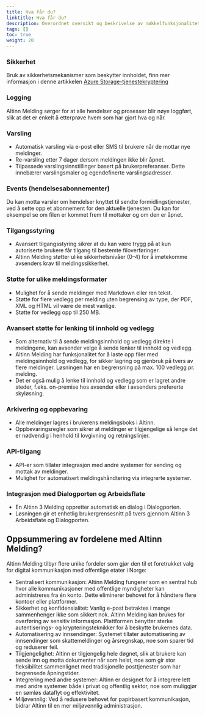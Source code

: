 ```yaml
---
title: Hva får du?
linktitle: Hva får du?
description: Overordnet oversikt og beskrivelse av nøkkelfunksjonalitetene og egenskapene til Altinn Melding.
tags: []
toc: true
weight: 20
---
```


### Sikkerhet
Bruk av sikkerhetsmekanismer som beskytter innholdet, finn mer informasjon i denne artikkelen [Azure Storage-tjenestekryptering](https://learn.microsoft.com/en-us/azure/storage/common/storage-service-encryption)

### Logging 
Altinn Melding sørger for at alle hendelser og prosesser blir nøye loggført, slik at det er enkelt å etterprøve hvem som har gjort hva og når.

### Varsling
- Automatisk varsling via e-post eller SMS til brukere når de mottar nye meldinger.
- Re-varsling etter 7 dager dersom meldingen ikke blir åpnet. 
- Tilpassede varslingsinnstillinger basert på brukerpreferanser. Dette innebærer varslingsmaler og egendefinerte varslingsadresser.

### Events (hendelsesabonnementer)
Du kan motta varsler om hendelser knyttet til sendte formidlingstjenester, ved å sette opp et abonnement for den aktuelle tjenesten. Du kan for eksempel se om filen er kommet frem til mottaker og om den er åpnet.

### Tilgangsstyring
- Avansert tilgangsstyring sikrer at du kan være trygg på at kun autoriserte brukere får tilgang til bestemte filoverføringer.
- Altinn Melding støtter ulike sikkerhetsnivåer (0–4) for å imøtekomme avsenders krav til meldingssikkerhet. 

### Støtte for ulike meldingsformater
- Mulighet for å sende meldinger med Markdown eller ren tekst.
- Støtte for flere vedlegg per melding uten begrensing av type, der PDF, XML og HTML vil være de mest vanlige.
- Støtte for vedlegg opp til 250 MB.

### Avansert støtte for lenking til innhold og vedlegg
- Som alternativ til å sende meldingsinnhold og vedlegg direkte i meldingene,
  kan avsender velge å sende lenker til innhold og vedlegg.
- Altinn Melding har funksjonalitet for å laste opp filer med meldingsinnhold og vedlegg, 
  for sikker lagring og gjenbruk på tvers av flere meldinger.
  Løsningen har en begrensning på max. 100 vedlegg pr. melding. 
- Det er også mulig å lenke til innhold og vedlegg som er lagret andre steder, 
  f.eks. on-premise hos avsender eller i avsenders prefererte skyløsning.

### Arkivering og oppbevaring
- Alle meldinger lagres i brukerens meldingsboks i Altinn.
- Oppbevaringsregler som sikrer at meldinger er tilgjengelige så lenge det er nødvendig i henhold til lovgivning og retningslinjer.

### API-tilgang
- API-er som tillater integrasjon med andre systemer for sending og mottak av meldinger.
- Mulighet for automatisert meldingshåndtering via integrerte systemer.

### Integrasjon med Dialogporten og Arbeidsflate
- En Altinn 3 Melding oppretter automatisk en dialog i Dialogporten. 
- Løsningen gir et enhetlig brukergrensesnitt på tvers gjennom Altinn 3 Arbeidsflate og Dialogporten.

## Oppsummering av fordelene med Altinn Melding?
Altinn Melding tilbyr flere unike fordeler som gjør den til et foretrukket valg for digital kommunikasjon 
med offentlige etater i Norge:

* Sentralisert kommunikasjon: Altinn Melding fungerer som en sentral hub hvor alle kommunikasjoner med offentlige myndigheter kan administreres fra én konto. Dette eliminerer behovet for å håndtere flere kontoer eller plattformer.
* Sikkerhet og konfidensialitet: Vanlig e-post betraktes i mange sammenhenger ikke som sikkert nok. Altinn Melding kan brukes for overføring av sensitiv informasjon. Plattformen benytter sterke autentiserings- og krypteringsteknikker for å beskytte brukernes data.
* Automatisering av innsendinger: Systemet tillater automatisering av innsendinger som skattemeldinger og årsregnskap, noe som sparer tid og reduserer feil.
* Tilgjengelighet: Altinn er tilgjengelig hele døgnet, slik at brukere kan sende inn og motta dokumenter når som helst, noe som gir stor fleksibilitet sammenlignet med tradisjonelle posttjenester som har begrensede åpningstider.
* Integrering med andre systemer: Altinn er designet for å integrere lett med andre systemer både i privat og offentlig sektor, noe som muliggjør en sømløs dataflyt og effektivitet.
* Miljøvennlig: Ved å redusere behovet for papirbasert kommunikasjon, bidrar Altinn til en mer miljøvennlig administrasjon.
